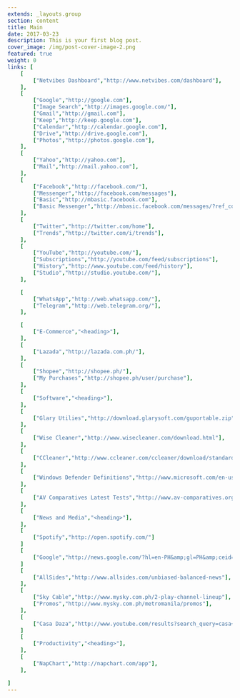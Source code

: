 ```yaml
---
extends: _layouts.group
section: content
title: Main
date: 2017-03-23
description: This is your first blog post.
cover_image: /img/post-cover-image-2.png
featured: true
weight: 0
links: [
    [
        ["Netvibes Dashboard","http://www.netvibes.com/dashboard"],
    ],
    [
        ["Google","http://google.com"],
        ["Image Search","http://images.google.com/"],
        ["Gmail","http://gmail.com"],
        ["Keep","http://keep.google.com"],
        ["Calendar","http://calendar.google.com"],
        ["Drive","http://drive.google.com"],
        ["Photos","http://photos.google.com"],
    ],
    [
        ["Yahoo","http://yahoo.com"],
        ["Mail","http://mail.yahoo.com"],
    ],
    [
        ["Facebook","http://facebook.com/"],
        ["Messenger","http://facebook.com/messages"],
        ["Basic","http://mbasic.facebook.com"],
        ["Basic Messenger","http://mbasic.facebook.com/messages/?ref_component=mbasic_home_header&amp;ref_page=%2Fwap%2Fhome.php&amp;refid=8"],
    ],
    [
        ["Twitter","http://twitter.com/home"],
        ["Trends","http://twitter.com/i/trends"],
    ],
    [
        ["YouTube","http://youtube.com/"],
        ["Subscriptions","http://youtube.com/feed/subscriptions"],
        ["History","http://www.youtube.com/feed/history"],
        ["Studio","http://studio.youtube.com/"],
    ],

    [
        ["WhatsApp","http://web.whatsapp.com/"],
        ["Telegram","http://web.telegram.org/"],
    ],

    [
        ["E-Commerce","<heading>"],
    ],
    [
        ["Lazada","http://lazada.com.ph/"],
    ],
    [
        ["Shopee","http://shopee.ph/"],
        ["My Purchases","http://shopee.ph/user/purchase"],
    ],
    [
        ["Software","<heading>"],
    ],
    [
        ["Glary Utilies","http://download.glarysoft.com/guportable.zip"],
    ],
    [
        ["Wise Cleaner","http://www.wisecleaner.com/download.html"],
    ],
    [
        ["CCleaner","http://www.ccleaner.com/ccleaner/download/standard"],
    ],
    [
        ["Windows Defender Definitions","http://www.microsoft.com/en-us/wdsi/definitions"],
    ],
    [
        ["AV Comparatives Latest Tests","http://www.av-comparatives.org/latest-tests/"],
    ],
    [
        ["News and Media","<heading>"],
    ],
    [
        ["Spotify","http://open.spotify.com/"]
    ]
    [
        ["Google","http://news.google.com/?hl=en-PH&amp;gl=PH&amp;ceid=PH:en"],
    ]
    [
        ["AllSides","http://www.allsides.com/unbiased-balanced-news"],
    ],
    [
        ["Sky Cable","http://www.mysky.com.ph/2-play-channel-lineup"],
        ["Promos","http://www.mysky.com.ph/metromanila/promos"],
    ],
    [
        ["Casa Daza","http://www.youtube.com/results?search_query=casa+daza+metro.style&sp=CAISAhAB"],
    ]
    [
        ["Productivity","<heading>"],
    ],
    [
        ["NapChart","http://napchart.com/app"],
    ],

]
---
```

